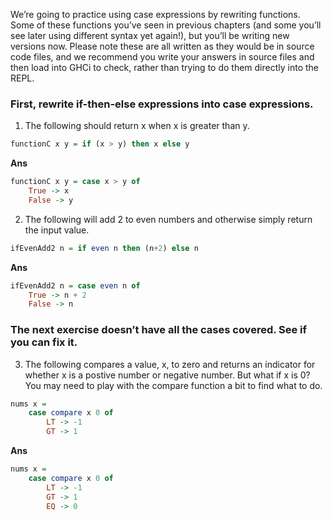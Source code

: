We’re going to practice using case expressions by rewriting functions. Some of these functions you’ve seen in previous chapters (and some you’ll see later using different syntax yet again!), but you’ll be writing new versions now. Please note these are all written as they would be in source code files, and we recommend you write your answers in source files and then load into GHCi to check, rather than trying to do them directly into the REPL.

### First, rewrite if-then-else expressions into case expressions.

1. The following should return x when x is greater than y.

```haskell
functionC x y = if (x > y) then x else y
```

**Ans**

```haskell
functionC x y = case x > y of 
    True -> x
    False -> y
```

2. The following will add 2 to even numbers and otherwise simply return the input value.
```haskell
ifEvenAdd2 n = if even n then (n+2) else n
```

**Ans**
```haskell
ifEvenAdd2 n = case even n of
    True -> n + 2
    False -> n
```

### The next exercise doesn’t have all the cases covered. See if you can fix it.

3. The following compares a value, x, to zero and returns an indicator for whether x is a postive number or negative number. But what if x is 0? You may need to play with the compare function a bit to find what to do.
```haskell
nums x =
    case compare x 0 of
        LT -> -1 
        GT -> 1
```

**Ans**
```haskell
nums x =
    case compare x 0 of
        LT -> -1 
        GT -> 1
        EQ -> 0
```